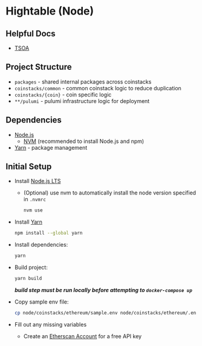 # Hightable (Node)

## Helpful Docs

- [TSOA](https://tsoa-community.github.io/docs/)

## Project Structure

- `packages` - shared internal packages across coinstacks
- `coinstacks/common` - common coinstack logic to reduce duplication
- `coinstacks/{coin}` - coin specific logic
- `**/pulumi` - pulumi infrastructure logic for deployment

## Dependencies

- [Node.js](https://nodejs.org/en/)
  - [NVM](https://github.com/nvm-sh/nvm#installing-and-updating) \(recommended to install Node.js and npm\)
- [Yarn](https://classic.yarnpkg.com/en/docs/install) - package management

## Initial Setup

- Install [Node.js LTS](https://nodejs.org/en/)

  - (Optional) use nvm to automatically install the node version specified in `.nvmrc`

    ```sh
    nvm use
    ```

- Install [Yarn](https://classic.yarnpkg.com/en/docs/install)

  ```sh
  npm install --global yarn
  ```

- Install dependencies:

  ```sh
  yarn
  ```

- Build project:

  ```sh
  yarn build
  ```

  **_build step must be run locally before attempting to `docker-compose up`_**

- Copy sample env file:

  ```sh
  cp node/coinstacks/ethereum/sample.env node/coinstacks/ethereum/.env
  ```

- Fill out any missing variables
  - Create an [Etherscan Account](https://etherscan.io/apis) for a free API key
